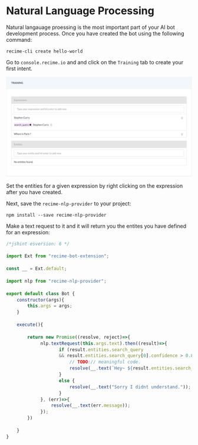 # Natural Language Processing

Natural langauage proessing is the most important part of your AI bot development process. Once you have created the bot using the following command:

```
recime-cli create hello-world
```

Go to `console.recime.io` and and click on the `Training` tab to create your first intent.



![](nlp.png)

Set the entities for a given expression by right clicking on the expression after you have created.



Next, save the `recime-nlp-provider` to your project:

```
npm install --save recime-nlp-provider
```

Make a text request to it and it will return you the entites you have defined for an expression:



```javascript
/*jshint esversion: 6 */

import Ext from "recime-bot-extension";

const __ = Ext.default;

import nlp from "recime-nlp-provider";
		
export default class Bot {
    constructor(args){
        this.args = args;
    }

    execute(){

        return new Promise((resolve, reject)=>{
             nlp.textRequest(this.args.text).then((result)=>{
                    if (result.entities.search_query 
                    && result.entities.search_query[0].confidence > 0.8){
                        // TODO:// meaningful code.
                        resolve(__.text(`Hey~ ${result.entities.search_query[0].value}`));
                    }
                    else {
                        resolve(__.text("Sorry I didnt understand."));
                    }
             }, (err)=>{
                 resolve(__.text(err.message));
             });
        })
       
    }
}


```
